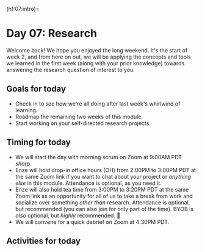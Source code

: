 (h1:07:intro)=
# Day 07: Research

Welcome back! 
We hope you enjoyed the long weekend.
It's the start of week 2, and from here on out, we will be applying the concepts and tools we learned in the first week (along with your prior knowledge) towards answering the research question of interest to you.



## Goals for today

- Check in to see how we're all doing after last week's whirlwind of learning.
- Roadmap the remaining two weeks of this module.
- Start working on your self-directed research projects.



## Timing for today

- We will start the day with morning scrum on Zoom at 9:00AM PDT _sharp_.
- Enze will hold drop-in office hours (OH) from 2:00PM to 3:00PM PDT at the same Zoom link if you want to chat about your project or _anything else_ in this module.
Attendance is optional, as you need it.
- Enze will also hold tea time from 3:00PM to 3:20PM PDT at the same Zoom link as an opportunity for all of us to take a break from work and socialize over something _other than_ research.
Attendance is optional, but recommended (you can also join for only part of the time).
BYOB is _also_ optional, but _highly_ recommended. 🍵
- We will convene for a quick debrief on Zoom at 4:30PM PDT.



## Activities for today

```{tableofcontents}
```